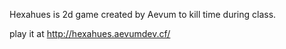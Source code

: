 Hexahues is 2d game created by Aevum to kill time during class.

play it at http://hexahues.aevumdev.cf/